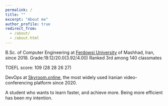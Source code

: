 ```yaml
---
permalink: /
title: ""
excerpt: "About me"
author_profile: true
redirect_from: 
  - /about/
  - /about.html
---
```

B.Sc. of Computer Engineering at [Ferdowsi University](https://en.um.ac.ir/) of Mashhad, Iran, since 2018. 
Grade:19.12/20.0(3.92/4.00)
Ranked 3rd among 140 classmates
  
  TOEFL score: 109 (28 28 26 27)



DevOps at [Skyroom.online](https://www.skyroom.online/), the most widely used Iranian video-conferencing platform since 2020.




A student who wants to learn faster, and achieve more. Being more efficient has been my intention.


<!-- ![Editing a markdown file for a talk](/images/sci_tech.png) -->
